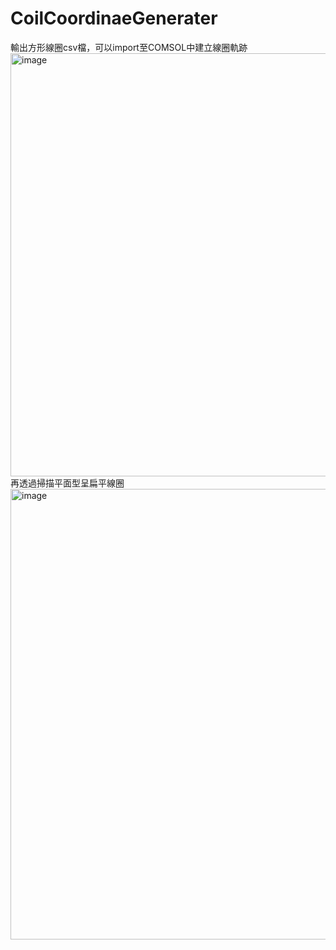 # CoilCoordinaeGenerater

輸出方形線圈csv檔，可以import至COMSOL中建立線圈軌跡
<img width="1563" height="677" alt="image" src="https://github.com/user-attachments/assets/2b59e72d-7c6f-486b-8e6a-e451963ff63f" />
再透過掃描平面型呈扁平線圈
<img width="1567" height="721" alt="image" src="https://github.com/user-attachments/assets/5ecb5982-20ca-46ad-9d4e-048ad8ce2b01" />
